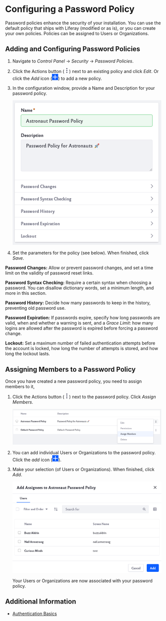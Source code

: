 # Configuring a Password Policy

Password policies enhance the security of your installation. You can use the default policy that ships with Liferay (modified or as is), or you can create your own policies. Policies can be assigned to Users or Organizations.

## Adding and Configuring Password Policies

1. Navigate to *Control Panel* &rarr; *Security* &rarr; *Password Policies*.

1. Click the Actions button (![Actions button](../../images/icon-actions.png)) next to an existing policy and click *Edit*. Or click the *Add* icon (![Click on the add icon to create a new policy](../../images/icon-add.png)) to add a new policy.

1. In the configuration window, provide a Name and Description for your password policy. 

   ![Set specific parameters in the configuration window](configuring-a-password-policy/images/02.png)

1. Set the parameters for the policy (see below). When finished, click _Save_. 

**Password Changes:** Allow or prevent password changes, and set a time limit on the validity of password reset links.

**Password Syntax Checking:** Require a certain syntax when choosing a password. You can disallow dictionary words, set a minimum length, and more in this section.

**Password History:** Decide how many passwords to keep in the history, preventing old password use.

**Password Expiration:** If passwords expire, specify how long passwords are valid, when and whether a warning is sent, and a _Grace Limit_: how many logins are allowed after the password is expired before forcing a password change. 

**Lockout:** Set a maximum number of failed authentication attempts before the account is locked, how long the number of attempts is stored, and how long the lockout lasts.

## Assigning Members to a Password Policy

Once you have created a new password policy, you need to assign members to it,

1. Click the Actions button (![Actions button](../../images/icon-actions.png)) next to the password policy. Click *Assign Members*.

   ![Click on the Assign Members link.](configuring-a-password-policy/images/03.png)

1. You can add individual Users or Organizations to the password policy. Click the _add_ icon (![Add icon](../../images/icon-add.png)). 

1. Make your selection (of Users or Organizations). When finished, click *Add*. 

   ![Make your selection and click the Add button.](configuring-a-password-policy/images/05.png)

   Your Users or Organizations are now associated with your password policy.

## Additional Information

* [Authentication Basics](../../installation-and-upgrades/securing-liferay/authentication-basics.md)
